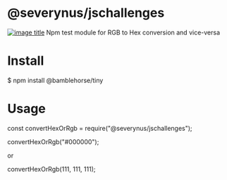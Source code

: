 # @severynus/jschallenges
[![image title](https://img.shields.io/badge/npm-v1.0.0-blue.svg)](https://github.com/Kypsis/testRGBtoHex)
Npm test module for RGB to Hex conversion and vice-versa

# Install
$ npm install @bamblehorse/tiny

# Usage
const convertHexOrRgb = require("@severynus/jschallenges");

convertHexOrRgb("#000000");

or

convertHexOrRgb(111, 111, 111);
